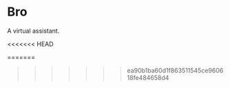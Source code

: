 # Bro
A virtual assistant.

<<<<<<< HEAD





=======
>>>>>>> ea90b1ba60d1f863511545ce960618fe484658d4

